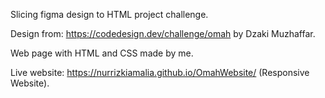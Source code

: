 Slicing figma design to HTML project challenge.

Design from: https://codedesign.dev/challenge/omah by Dzaki Muzhaffar.

Web page with HTML and CSS made by me.

Live website: https://nurrizkiamalia.github.io/OmahWebsite/ (Responsive Website).
